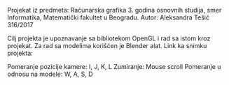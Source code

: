Projekat iz predmeta: Računarska grafika 3. godina osnovnih studija, smer Informatika, Matematički fakultet u Beogradu.
Autor: Aleksandra Tešić 316/2017

Cilj projekta je upoznavanje sa bibliotekom OpenGL i rad sa istom kroz projekat. Za rad sa modelima korišćen je Blender alat.
Link ka snimku projekta: 


Pomeranje pozicije kamere: I, J, K, L
Zumiranje: Mouse scroll
Pomeranje u odnosu na modele: W, A, S, D
